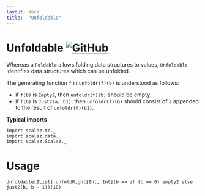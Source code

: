 ```yaml
---
layout: docs
title:  "Unfoldable"
---
```


# Unfoldable [![GitHub](../img/github.png)](https://github.com/scalaz/scalaz/blob/series/8.0.x/base/shared/src/main/scala/scalaz/tc/unfoldable.scala)

Whereas a `Foldable` allows folding data structures to values, `Unfoldable` identifies data
structures which can be unfolded.

The generating function `f` in `unfoldr(f)(b)` is understood as follows:

- if `f(b)` is `Empty2`, then `unfoldr(f)(b)` should be empty.
- if `f(b)` is `Just2(a, b1)`, then `unfoldr(f)(b)` should consist of `a` appended
to the result of `unfoldr(f)(b1)`.

**Typical imports**

```tut:silent
import scalaz.tc._
import scalaz.data._
import scalaz.Scalaz._
```

# Usage

```tut
Unfoldable[IList].unfoldRight[Int, Int](b => if (b == 0) empty2 else just2(b, b - 1))(10)
```
